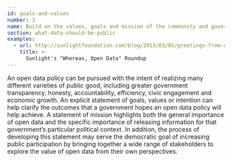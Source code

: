 ```yaml
---
id: goals-and-values
number: 3
name: Build on the values, goals and mission of the community and government
section: what-data-should-be-public
examples: 
  - url: http://sunlightfoundation.com/blog/2013/03/05/greetings-from-opendata-land/
    title: >-
      Sunlight's "Whereas, Open Data" Roundup
---
```


<p>An open data policy can be pursued with the intent of realizing many different varieties of public good, including greater government transparency, honesty, accountability, efficiency, civic engagement and economic growth. An explicit statement of goals, values or intention can help clarify the outcomes that a government hopes an open data policy will help achieve. A statement of mission highlights both the general importance of open data and the specific importance of releasing information for that government’s particular political context. In addition, the process of developing this statement may serve the democratic goal of increasing public participation by bringing together a wide range of stakeholders to explore the value of open data from their own perspectives.</p>